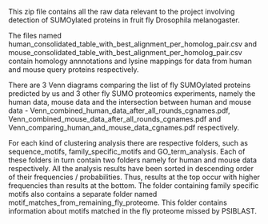 This zip file contains all the raw data relevant to the project involving detection of SUMOylated proteins in fruit fly Drosophila melanogaster.

The files named human_consolidated_table_with_best_alignment_per_homolog_pair.csv and mouse_consolidated_table_with_best_alignment_per_homolog_pair.csv contain homology annnotations and  lysine mappings for data from human and mouse query proteins respectively.

There are 3 Venn diagrams comparing the list of fly SUMOylated proteins predicted by us and 3 other fly SUMO proteomics experiments, namely the human data,  mouse data and the intersection between human and mouse data - Venn_combined_human_data_after_all_rounds_cgnames.pdf, Venn_combined_mouse_data_after_all_rounds_cgnames.pdf and Venn_comparing_human_and_mouse_data_cgnames.pdf respectively.

For each kind of clustering analysis there are respective folders, such as sequence_motifs, family_specific_motifs and GO_term_analysis.
Each of these folders in turn contain two folders namely for human and mouse data respectively.
All the analysis results have been sorted in descending order of their frequencies / probabilities. Thus, results at the top occur with higher frequencies than results at the bottom.
The folder containing family specific motifs also contains a separate folder named motif_matches_from_remaining_fly_proteome. This folder contains information about motifs matched in the fly proteome missed by PSIBLAST.

